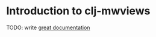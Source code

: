 # Introduction to clj-mwviews

TODO: write [great documentation](http://jacobian.org/writing/what-to-write/)
